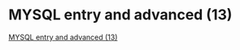 # MYSQL entry and advanced (13)
[MYSQL entry and advanced (13)](https://aiwithcloud.com/2022/09/16/mysql_entry_and_advanced_13/)